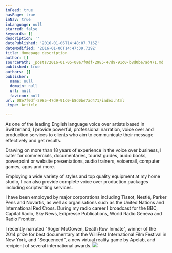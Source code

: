 ```yaml
---
inFeed: true
hasPage: true
inNav: true
inLanguage: null
starred: false
keywords: []
description: ''
datePublished: '2016-01-06T14:48:07.716Z'
dateModified: '2016-01-06T14:47:39.729Z'
title: Homepage description
author: []
sourcePath: _posts/2016-01-05-08e7f0df-2985-47d9-91c0-b8d0be7ad471.md
published: true
authors: []
publisher:
  name: null
  domain: null
  url: null
  favicon: null
url: 08e7f0df-2985-47d9-91c0-b8d0be7ad471/index.html
_type: Article

---
```

As one of the leading English language voice over artists based in Switzerland, I provide powerful, professional narration, voice over and production services to clients who aim to communicate their message effectively and get results.

Drawing on more than 18 years of experience in the voice over business, I cater for commercials, documentaries, tourist guides, audio books, powerpoint or website presentations, audio trainers, voicemail, computer games, apps and more. 

Employing a wide variety of styles and top quality equipment at my home studio, I can also provide complete voice over production packages including scriptwriting services.

I have been employed by major corporations including Tissot, Nestlé, Parker Pens and Novartis, as well as organisations such as the United Nations and International Red Cross. During my radio career I broadcast for the BBC, Capital Radio, Sky News, Edipresse Publications, World Radio Geneva and Radio Frontier.

I recently narrated "Roger McGowen, Death Row Inmate", winner of the 2014 prize for best documentary at the WilliFest International Film Festival in New York, and "Sequenced", a new virtual reality game by Apelab, and recipient of several international awards.  ![](https://the-grid-user-content.s3-us-west-2.amazonaws.com/8d6930f8-7401-447c-9cd6-293d481f9b54.png)